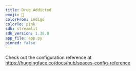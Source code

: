 ```yaml
---
title: Drug Addicted
emoji: 🚀
colorFrom: indigo
colorTo: pink
sdk: streamlit
sdk_version: 1.38.0
app_file: app.py
pinned: false
---
```


Check out the configuration reference at https://huggingface.co/docs/hub/spaces-config-reference
